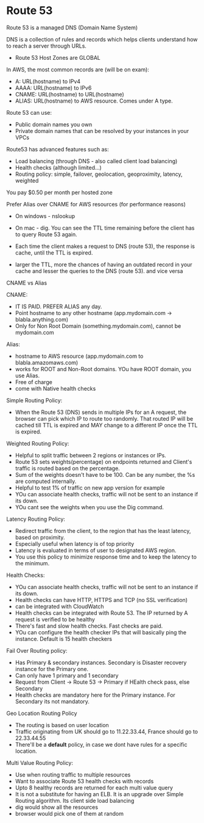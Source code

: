 # Route 53

Route 53 is a managed DNS (Domain Name System)

DNS is a collection of rules and records which helps clients understand how to reach a server through URLs.
* Route 53 Host Zones are GLOBAL

In AWS, the most common records are (will be on exam):
* A: URL(hostname) to IPv4
* AAAA: URL(hostname) to IPv6
* CNAME: URL(hostname) to URL(hostname)
* ALIAS: URL(hostname) to AWS resource. Comes under A type.

Route 53 can use:
* Public domain names you own
* Private domain names that can be resolved by your instances in your VPCs

Route53 has advanced features such as:
* Load balancing (through DNS - also called client load balancing)
* Health checks (although limited…)
* Routing policy: simple, failover, geolocation, geoproximity, latency, weighted

You pay $0.50 per month per hosted zone

Prefer Alias over CNAME for AWS resources (for performance reasons)

* On windows - nslookup
* On mac - dig. You can see the TTL time remaining before the client has to query Route 53 again.

* Each time the client makes a request to DNS (route 53), the response is cache, until the TTL is expired. 
* larger the TTL, more the chances of having an outdated record in your cache and lesser the queries to the DNS (route 53). and vice versa


CNAME vs Alias

CNAME:
*   IT IS PAID. PREFER ALIAS any day.
*   Point  hostname to any other hostname (app.mydomain.com -> blabla.anything.com)
*   Only for Non Root Domain (something.mydomain.com), cannot be mydomain.com

Alias:
*   hostname to AWS resource (app.mydomain.com to blabla.amazomaws.com)
*   works for ROOT and Non-Root domains. YOu have ROOT domain, you use Alias.
*   Free of charge
*   come with Native health checks

Simple Routing Policy:
* When the Route 53 (DNS) sends in multiple IPs for an A request, the browser can pick which IP to route too randomly. That routed IP will be cached till TTL is expired and MAY change to a different IP once the TTL is expired.

Weighted Routing Policy:
* Helpful to split traffic between 2 regions or instances or IPs.
* Route 53 sets weights(percentage) on endpoints returned and Client's traffic is routed based on the percentage.
* Sum of the weights doesn't have to be 100. Can be any number, the %s are computed internally.
* Helpful to test 1% of traffic on new app version for example
* YOu can associate health checks, traffic will not be sent to an instance if its down. 
* YOu cant see the weights when you use the Dig command.

Latency Routing Policy:
* Redirect traffic from the client, to the region that has the least latency, based on proximity.
* Especially useful when latency is of top priority
* Latency is evaluated in terms of user to designated AWS region.
* You use this policy to minimize response time and to keep the latency to the minimum. 

Health Checks:
* YOu can associate health checks, traffic will not be sent to an instance if its down.
* Health checks can have HTTP, HTTPS and TCP (no SSL verification)
* can be integrated with CloudWatch
* Health checks can be integrated with Route 53. The IP returned by A request is verified to be healthy
* There's fast and slow health checks. Fast checks are paid. 
* YOu can configure the health checker IPs that will basically ping the instance. Default is 15 health checkers

Fail Over Routing policy:
* Has Primary & secondary instances. Secondary is Disaster recovery instance for the Primary one. 
* Can only have 1 primary and 1 secondary
* Request from Client -> Route 53 -> Primary if HEalth check pass, else Secondary
* Health checks are mandatory here for the Primary instance. For Secondary its not mandatory.

Geo Location Routing Policy
* The routing is based on user location
* Traffic originating from UK should go to 11.22.33.44, France should go to 22.33.44.55
* There'll be a **default** policy, in case we dont have rules for a specific location.

Multi Value Routing Policy:
* Use when routing traffic to multiple resources
* Want to associate Route 53 health checks with records
* Upto 8 healthy records are returned for each multi value query
* It is not a substitute for having an ELB. It is an upgrade over Simple Routing algorithm. Its client side load balancing
* dig would show all the resources
* browser would pick one of them at random


